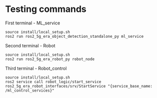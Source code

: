 # Testing commands

First terminal - ML_service
```
source install/local_setup.sh
ros2 run ros2_5g_era_object_detection_standalone_py ml_service
```

Second terminal - Robot
```
source install/local_setup.sh
ros2 run ros2_5g_era_robot_py robot_node

```

Third terminal - Robot_control
```
source install/local_setup.sh
ros2 service call robot_logic/start_service ros2_5g_era_robot_interfaces/srv/StartService "{service_base_name: /ml_control_services}"
```
